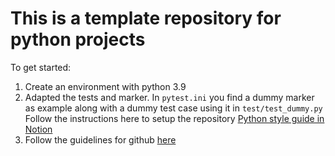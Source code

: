 # This is a template repository for python projects

To get started: 
1. Create an environment with python 3.9
2. Adapted the tests and marker. In `pytest.ini` you find a dummy marker as 
    example along with a dummy test case using it in `test/test_dummy.py`
Follow the instructions here to setup the repository [Python style guide in Notion](https://factiverse.notion.site/Python-d74f39ad8b1649b5868e41ef621f81d8?pvs=4)
3. Follow the guidelines for github [here](https://www.notion.so/factiverse/How-To-GitHub-Guidelines-51ffec90e35f45f880e40907c98abdec?pvs=4)
